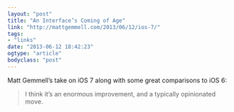 ```yaml
---
layout: "post"
title: "An Interface’s Coming of Age"
link: "http://mattgemmell.com/2013/06/12/ios-7/"
tags: 
- "links"
date: "2013-06-12 18:42:23"
ogtype: "article"
bodyclass: "post"
---
```


Matt Gemmell’s take on iOS 7 along with some great comparisons to iOS 6:

> I think it’s an enormous improvement, and a typically opinionated move.